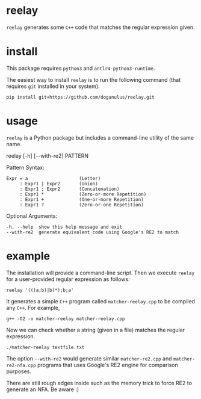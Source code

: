 # reelay

`reelay` generates some `C++` code that matches the regular expression given.

# install

This package requires `python3` and  `antlr4-python3-runtime`.

The easiest way to install `reelay` is to run the following command (that requires `git` installed in your system). 

    pip install git+https://github.com/doganulus/reelay.git

# usage

`reelay` is a Python package but includes a command-line utility of the same name.

reelay [-h] [--with-re2] PATTERN

Pattern Syntax:     
  
    Expr = a                   (Letter)
         : Expr1 | Expr2       (Union)
         : Expr1 ; Expr2       (Concatenation)
         : Expr1 *             (Zero-or-more Repetition)
         : Expr1 +             (One-or-more Repetition)
         : Expr1 ?             (Zero-or-one Repetition)

Optional Arguments:

    -h, --help  show this help message and exit
    --with-re2  generate equivalent code using Google's RE2 to match

# example

The installation will provide a command-line script. Then we execute `reelay` for a user-provided regular expression as follows:

    reelay '(((a;b)|b)*);b;a'

It generates a simple `C++` program called `matcher-reelay.cpp` to be compiled any `C++`. For example,

    g++ -O2 -o matcher-reelay matcher-reelay.cpp

Now we can check whether a string (given in a file) matches the regular expression.

    ./matcher-reelay textfile.txt

The option `--with-re2` would generate similar `matcher-re2.cpp` and `matcher-re2-nfa.cpp` programs that uses Google's RE2 engine for comparison purposes.

There are still rough edges inside such as the memory trick to force RE2 to generate an NFA. Be aware :)